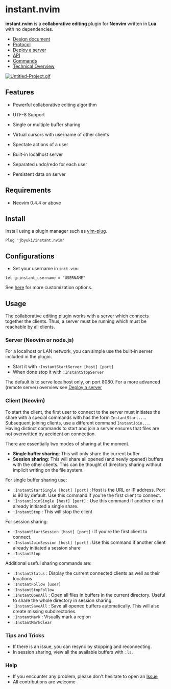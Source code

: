 instant.nvim
============

**instant.nvim** is a **collaborative editing** plugin for **Neovim** written in **Lua** with no dependencies.

* [Design document](https://github.com/jbyuki/instant.nvim/wiki/Design-Document)
* [Protocol](https://github.com/jbyuki/instant.nvim/wiki/Protocol)
* [Deploy a server](https://github.com/jbyuki/instant.nvim/wiki/Deploy-a-server)
* [API](https://github.com/jbyuki/instant.nvim/wiki/API)
* [Commands](https://github.com/jbyuki/instant.nvim/wiki/Commands)
* [Technical Overview](https://github.com/jbyuki/instant.nvim/wiki/Technical-Overview)

[![Untitled-Project.gif](https://i.postimg.cc/K8NkbH44/Untitled-Project.gif)](https://postimg.cc/1885cMGZ)

Features
--------

* Powerful collaborative editing algorithm

* UTF-8 Support

* Single or multiple buffer sharing

* Virtual cursors with username of other clients

* Spectate actions of a user

* Built-in localhost server

* Separated undo/redo for each user

* Persistent data on server

Requirements
------------

* Neovim 0.4.4 or above

Install
-------

Install using a plugin manager such as [vim-plug](https://github.com/junegunn/vim-plug).

```
Plug 'jbyuki/instant.nvim'
```

Configurations
--------------

* Set your username in `init.vim`:

```
let g:instant_username = "USERNAME"
```

See [here](https://github.com/jbyuki/instant.nvim/wiki/Customization) for more customization options.

Usage
-----

The collaborative editing plugin works with a server which connects together the clients. Thus, a server must be running which must be reachable by all clients.

### Server (Neovim or node.js)

For a localhost or LAN network, you can simple use the built-in server included in the plugin.

* Start it with `:InstantStartServer [host] [port]`
* When done stop it with `:InstantStopServer`

The default is to serve localhost only, on port 8080. For a more advanced (remote server) overview see [Deploy a server](https://github.com/jbyuki/instant.nvim/wiki/Deploy-a-server)

### Client (Neovim)

To start the client, the first user to connect to the server must initiates the share with a special commands with has the form `InstantStart...`. Subsequent joining clients, use a different command `InstantJoin...`. Having distinct commands to start and join a server ensures that files are not overwritten by accident on connection.

There are essentially two modes of sharing at the moment.

* **Single buffer sharing**: This will only share the current buffer. 
* **Session sharing**: This will share all opened (and newly opened) buffers with the other clients. This can be thought of directory sharing without implicit writing on the file system.

For single buffer sharing use:
* `:InstantStartSingle [host] [port]` : Host is the URL or IP address. Port is 80 by default. Use this command if you're the first client to connect.
* `:InstantJoinSingle [host] [port]` : Use this command if another client already initiated a single share.
* `:InstantStop` : This will stop the client

For session sharing:

* `:InstantStartSession [host] [port]` : If you're the first client to connect.
* `:InstantJoinSession [host] [port]` : Use this command if another client already initiated a session share
* `:InstantStop`

Additional useful sharing commands are:

* `:InstantStatus` : Display the current connected clients as well as their locations
* `:InstantFollow [user]`
* `:InstantStopFollow`
* `:InstantOpenAll` : Open all files in buffers in the current directory. Useful to share the whole directory in session sharing.
* `:InstantSaveAll` : Save all opened buffers automatically. This will also create missing subdirectories.
* `:InstantMark` : Visually mark a region
* `:InstantMarkClear`

### Tips and Tricks

* If there is an issue, you can resync by stopping and reconnecting.
* In session sharing, view all the available buffers with `:ls`.

### Help

* If you encounter any problem, please don't hesitate to open an [Issue](https://github.com/jbyuki/instant.nvim/issues)
* All contributions are welcome
